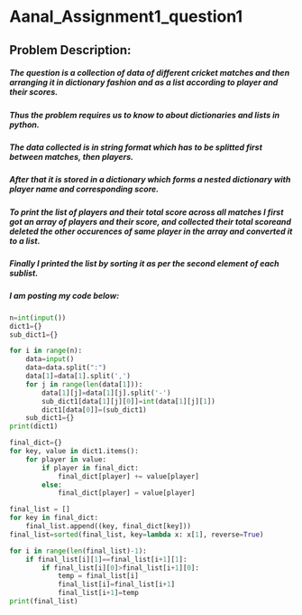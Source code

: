 # Aanal_Assignment1_question1
## Problem Description:
##### The question is a collection of data of different cricket matches and then arranging it in dictionary fashion and as a list according to player and their scores.
##### Thus the problem requires us to know to about dictionaries and lists in python.
##### The data collected is in string format which has to be splitted first between matches, then players. 
##### After that it is stored in a dictionary which forms a nested dictionary with player name and corresponding score.
##### To print the list of players and their total score across all matches I first got an array of players and their score, and collected their total scoreand deleted the other occurences of same player in the array and converted it to a list.
##### Finally I printed the list by sorting it as per the second element of each sublist.
##### I am posting my code below:
```python
n=int(input())
dict1={}
sub_dict1={}

for i in range(n):
    data=input()
    data=data.split(":")
    data[1]=data[1].split(',')
    for j in range(len(data[1])):
        data[1][j]=data[1][j].split('-')
        sub_dict1[data[1][j][0]]=int(data[1][j][1])
        dict1[data[0]]=(sub_dict1)
    sub_dict1={}
print(dict1)

final_dict={}
for key, value in dict1.items():
    for player in value:
        if player in final_dict:
            final_dict[player] += value[player]
        else:
            final_dict[player] = value[player]

final_list = []
for key in final_dict:
    final_list.append((key, final_dict[key]))
final_list=sorted(final_list, key=lambda x: x[1], reverse=True)

for i in range(len(final_list)-1):
    if final_list[i][1]==final_list[i+1][1]:
        if final_list[i][0]>final_list[i+1][0]:
            temp = final_list[i]
            final_list[i]=final_list[i+1]
            final_list[i+1]=temp
print(final_list)

```
